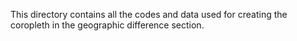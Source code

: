 This directory contains all the codes and data used for creating the coropleth in the geographic difference section.
